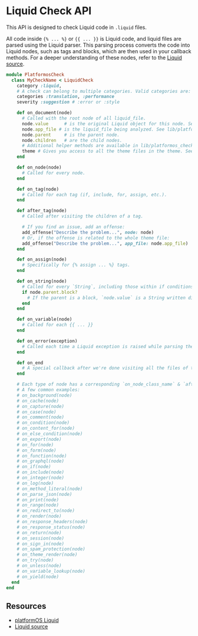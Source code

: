 # Liquid Check API

This API is designed to check Liquid code in `.liquid` files.

All code inside `{% ... %}` or `{{ ... }}` is Liquid code, and liquid files are parsed using the Liquid parser. This parsing process converts the code into Liquid nodes, such as tags and blocks, which are then used in your callback methods. For a deeper understanding of these nodes, refer to the [Liquid source][liquidsource].

```ruby
module PlatformosCheck
  class MyCheckName < LiquidCheck
    category :liquid,
    # A check can belong to multiple categories. Valid categories are:
    categories :translation, :performance
    severity :suggestion # :error or :style

    def on_document(node)
      # Called with the root node of all liquid_file.
      node.value      # is the original Liquid object for this node. See Liquid source code for details.
      node.app_file # is the liquid_file being analyzed. See lib/platformos_check/liquid_file.rb.
      node.parent     # is the parent node.
      node.children   # are the child nodes.
      # Additional helper methods are available in lib/platformos_check/node.rb.
      theme # Gives you access to all the theme files in the theme. See lib/platformos_check/app.rb.
    end

    def on_node(node)
      # Called for every node.
    end

    def on_tag(node)
      # Called for each tag (if, include, for, assign, etc.).
    end

    def after_tag(node)
      # Called after visiting the children of a tag.

      # If you find an issue, add an offense:
      add_offense("Describe the problem...", node: node)
      # Or, if the offense is related to the whole theme file:
      add_offense("Describe the problem...", app_file: node.app_file)
    end

    def on_assign(node)
      # Specifically for {% assign ... %} tags.
    end

    def on_string(node)
      # Called for every `String`, including those within if conditions.
      if node.parent.block?
        # If the parent is a block, `node.value` is a String written directly to the output when the theme file is rendered.
      end
    end

    def on_variable(node)
      # Called for each {{ ... }}
    end

    def on_error(exception)
      # Called each time a Liquid exception is raised while parsing the theme file.
    end

    def on_end
      # A special callback after we're done visiting all the files of the theme.
    end

    # Each type of node has a corresponding `on_node_class_name` & `after_node_class_name`
    # A few common examples:
    # on_background(node)
    # on_cache(node)
    # on_capture(node)
    # on_case(node)
    # on_comment(node)
    # on_condition(node)
    # on_content_for(node)
    # on_else_condition(node)
    # on_export(node)
    # on_for(node)
    # on_form(node)
    # on_function(node)
    # on_graphql(node)
    # on_if(node)
    # on_include(node)
    # on_integer(node)
    # on_log(node)
    # on_method_literal(node)
    # on_parse_json(node)
    # on_print(node)
    # on_range(node)
    # on_redirect_to(node)
    # on_render(node)
    # on_response_headers(node)
    # on_response_status(node)
    # on_return(node)
    # on_session(node)
    # on_sign_in(node)
    # on_spam_protection(node)
    # on_theme_render(node)
    # on_try(node)
    # on_unless(node)
    # on_variable_lookup(node)
    # on_yield(node)
  end
end
```

## Resources

- [platformOS Liquid][posliquid]
- [Liquid source][liquidsource]

[posliquid]: https://documentation.platformos.com/api-reference/liquid/introduction
[liquidsource]: https://github.com/Shopify/liquid/tree/master/lib/liquid
